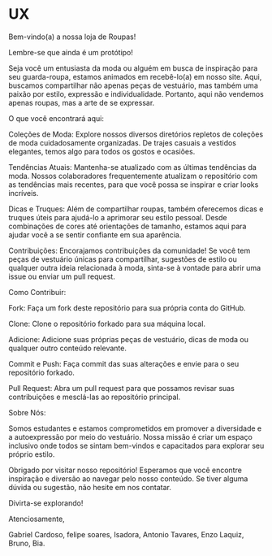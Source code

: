 # UX

Bem-vindo(a) a nossa loja de Roupas!

Lembre-se que ainda é um protótipo!

Seja você um entusiasta da moda ou alguém em busca de inspiração para seu guarda-roupa, estamos animados em recebê-lo(a) em nosso site. Aqui, buscamos compartilhar não apenas peças de vestuário, mas também uma paixão por estilo, expressão e individualidade. Portanto, aqui não vendemos apenas roupas, mas a arte de se expressar.

O que você encontrará aqui:

Coleções de Moda: Explore nossos diversos diretórios repletos de coleções de moda cuidadosamente organizadas. De trajes casuais a vestidos elegantes, temos algo para todos os gostos e ocasiões.

Tendências Atuais: Mantenha-se atualizado com as últimas tendências da moda. Nossos colaboradores frequentemente atualizam o repositório com as tendências mais recentes, para que você possa se inspirar e criar looks incríveis.

Dicas e Truques: Além de compartilhar roupas, também oferecemos dicas e truques úteis para ajudá-lo a aprimorar seu estilo pessoal. Desde combinações de cores até orientações de tamanho, estamos aqui para ajudar você a se sentir confiante em sua aparência.

Contribuições: Encorajamos contribuições da comunidade! Se você tem peças de vestuário únicas para compartilhar, sugestões de estilo ou qualquer outra ideia relacionada à moda, sinta-se à vontade para abrir uma issue ou enviar um pull request.

Como Contribuir:

Fork: Faça um fork deste repositório para sua própria conta do GitHub.

Clone: Clone o repositório forkado para sua máquina local.

Adicione: Adicione suas próprias peças de vestuário, dicas de moda ou qualquer outro conteúdo relevante.

Commit e Push: Faça commit das suas alterações e envie para o seu repositório forkado.

Pull Request: Abra um pull request para que possamos revisar suas contribuições e mesclá-las ao repositório principal.

Sobre Nós:

Somos estudantes e estamos comprometidos em promover a diversidade e a autoexpressão por meio do vestuário. Nossa missão é criar um espaço inclusivo onde todos se sintam bem-vindos e capacitados para explorar seu próprio estilo.

Obrigado por visitar nosso repositório! Esperamos que você encontre inspiração e diversão ao navegar pelo nosso conteúdo. Se tiver alguma dúvida ou sugestão, não hesite em nos contatar.

Divirta-se explorando!

Atenciosamente,

Gabriel Cardoso, felipe soares, Isadora, Antonio Tavares, Enzo Laquiz, Bruno, Bia.
